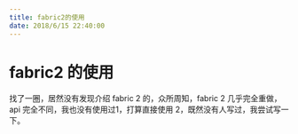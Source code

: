 ```yaml
---
title: fabric2的使用
date: 2018/6/15 22:40:00
---
```


# fabric2 的使用

找了一圈，居然没有发现介绍 fabric 2 的，众所周知，fabric 2 几乎完全重做，api 完全不同，我也没有使用过1，打算直接使用 2，既然没有人写过，我尝试写一下。
